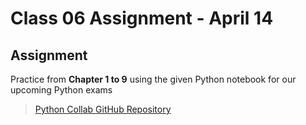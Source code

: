 # Class 06 Assignment - April 14

## Assignment

Practice from **Chapter 1 to 9** using the given Python notebook for our upcoming Python exams

> [Python Collab GitHub Repository](https://github.com/panaversity/learn-modern-ai-python/tree/main/00_python_colab)
